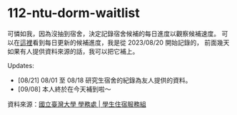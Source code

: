 # 112-ntu-dorm-waitlist
可憐如我，因為沒抽到宿舍，決定記錄宿舍候補的每日進度以觀察候補速度。
可以在[這裡](https://alan-kuan.github.io/112-ntu-dorm-waitlist/)看到每日更新的候補進度，我是從 2023/08/20 開始記錄的，
前面幾天如果有人提供資料來源的話，我可以把它補上。

Updates:
- [08/21] 08/01 至 08/18 研究生宿舍的紀錄為友人提供的資料。
- [09/08] 本人終於在今天補到啦～

資料來源：[國立臺灣大學 學務處 | 學生住宿服務組](https://osa_dorm.ntu.edu.tw/)
